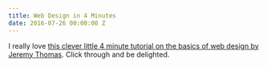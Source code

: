```yaml
---
title: Web Design in 4 Minutes
date: 2016-07-26 00:00:00 Z
---
```


I really love [this clever little 4 minute tutorial on the basics of web design by Jeremy Thomas](http://jgthms.com/web-design-in-4-minutes/). Click through and be delighted.
